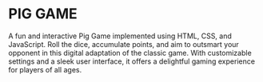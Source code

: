 # PIG GAME
A fun and interactive Pig Game implemented using HTML, CSS, and JavaScript. Roll the dice, accumulate points, and aim to outsmart your opponent in this digital adaptation of the classic game. With customizable settings and a sleek user interface, it offers a delightful gaming experience for players of all ages.

